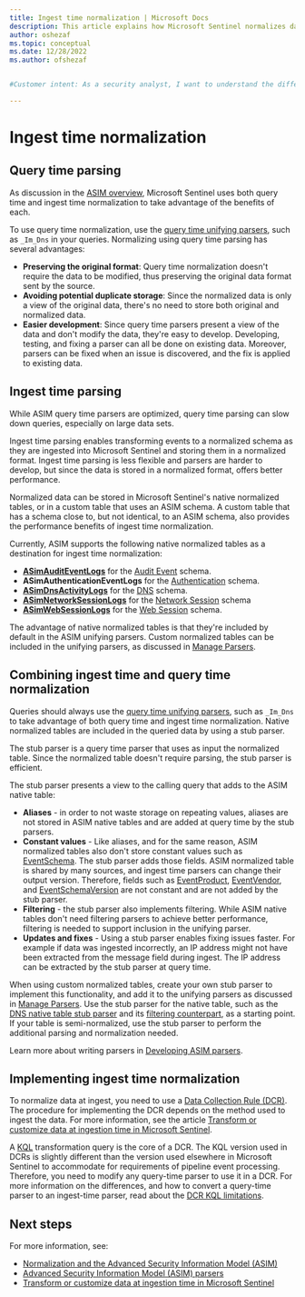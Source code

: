 ```yaml
---
title: Ingest time normalization | Microsoft Docs
description: This article explains how Microsoft Sentinel normalizes data at ingest
author: oshezaf
ms.topic: conceptual
ms.date: 12/28/2022
ms.author: ofshezaf


#Customer intent: As a security analyst, I want to understand the differences between query time and ingest time normalization so that I can optimize data processing and query performance in my security information and event management (SIEM) system.

---
```


# Ingest time normalization

## Query time parsing

As discussion in the [ASIM overview](normalization.md), Microsoft Sentinel uses both query time and ingest time normalization to take advantage of the benefits of each.

To use query time normalization, use the [query time unifying parsers](normalization-about-parsers.md#unifying-parsers), such as `_Im_Dns` in your queries. Normalizing using query time parsing has several advantages:
 
- **Preserving the original format**: Query time normalization doesn't require the data to be modified, thus preserving the original data format sent by the source.
- **Avoiding potential duplicate storage**: Since the normalized data is only a view of the original data, there's no need to store both original and normalized data. 
- **Easier development**: Since query time parsers present a view of the data and don't modify the data, they're easy to develop. Developing, testing, and fixing a parser can all be done on existing data. Moreover, parsers can be fixed when an issue is discovered, and the fix is applied to existing data.

## Ingest time parsing

While ASIM query time parsers are optimized, query time parsing can slow down queries, especially on large data sets. 

Ingest time parsing enables transforming events to a normalized schema as they are ingested into Microsoft Sentinel and storing them in a normalized format. Ingest time parsing is less flexible and parsers are harder to develop, but since the data is stored in a normalized format, offers better performance.

Normalized data can be stored in Microsoft Sentinel's native normalized tables, or in a custom table that uses an ASIM schema. A custom table that has a schema close to, but not identical, to an ASIM schema, also provides the performance benefits of ingest time normalization.

Currently, ASIM supports the following native normalized tables as a destination for ingest time normalization:
- [**ASimAuditEventLogs**](/azure/azure-monitor/reference/tables/asimauditeventlogs) for the [Audit Event](normalization-schema-audit.md) schema.
- **ASimAuthenticationEventLogs** for the [Authentication](normalization-schema-authentication.md) schema.
- [**ASimDnsActivityLogs**](/azure/azure-monitor/reference/tables/asimdnsactivitylogs) for the [DNS](normalization-schema-dns.md) schema.
- [**ASimNetworkSessionLogs**](/azure/azure-monitor/reference/tables/asimnetworksessionlogs) for the [Network Session](normalization-schema-network.md) schema 
- [**ASimWebSessionLogs**](/azure/azure-monitor/reference/tables/asimwebsessionlogs) for the [Web Session](normalization-schema-web.md) schema.

The advantage of native normalized tables is that they're included by default in the ASIM unifying parsers. Custom normalized tables can be included in the unifying parsers, as discussed in [Manage Parsers](normalization-manage-parsers.md).

## Combining ingest time and query time normalization

Queries should always use the [query time unifying parsers](normalization-about-parsers.md#unifying-parsers), such as `_Im_Dns` to take advantage of both query time and ingest time normalization. Native normalized tables are included in the queried data by using a stub parser.

The stub parser is a query time parser that uses as input the normalized table. Since the normalized table doesn't require parsing, the stub parser is efficient.

The stub parser presents a view to the calling query that adds to the ASIM native table:

- **Aliases** - in order to not waste storage on repeating values, aliases are not stored in ASIM native tables and are added at query time by the stub parsers.
- **Constant values** - Like aliases, and for the same reason, ASIM normalized tables also don't store constant values  such as [EventSchema](normalization-common-fields.md#eventschema). The stub parser adds those fields. ASIM normalized table is shared by many sources, and ingest time parsers can change their output version. Therefore, fields such as [EventProduct](normalization-common-fields.md#eventproduct), [EventVendor](normalization-common-fields.md#eventvendor), and [EventSchemaVersion](normalization-common-fields.md#eventschemaversion) are not constant and are not added by the stub parser. 
- **Filtering** - the stub parser also implements filtering. While ASIM native tables don't need filtering parsers to achieve better performance, filtering is needed to support inclusion in the unifying parser.
- **Updates and fixes** - Using a stub parser enables fixing issues faster. For example if data was ingested incorrectly, an IP address might not have been extracted from the message field during ingest. The IP address can be extracted by the stub parser at query time.

When using custom normalized tables, create your own stub parser to implement this functionality, and add it to the unifying parsers as discussed in [Manage Parsers](normalization-manage-parsers.md). Use the stub parser for the native table, such as the [DNS native table stub parser](https://github.com/Azure/Azure-Sentinel/blob/master/Parsers/ASimDns/Parsers/ASimDnsNative.yaml) and its [filtering counterpart](https://github.com/Azure/Azure-Sentinel/blob/master/Parsers/ASimDns/Parsers/vimDnsNative.yaml), as a starting point. If your table is semi-normalized, use the stub parser to perform the additional parsing and normalization needed.

Learn more about writing parsers in [Developing ASIM parsers](normalization-develop-parsers.md).

## Implementing ingest time normalization
 
To normalize data at ingest, you need to use a [Data Collection Rule (DCR)](/azure/azure-monitor/essentials/data-collection-rule-overview). The procedure for implementing the DCR depends on the method used to ingest the data. For more information, see the article [Transform or customize data at ingestion time in Microsoft Sentinel](configure-data-transformation.md).

A [KQL](/kusto/query/kusto-sentinel-overview) transformation query is the core of a DCR. The KQL version used in DCRs is slightly different than the version used elsewhere in Microsoft Sentinel to accommodate for requirements of pipeline event processing. Therefore, you need to modify any query-time parser to use it in a DCR. For more information on the differences, and how to convert a query-time parser to an ingest-time parser, read about the [DCR KQL limitations](/azure/azure-monitor/essentials/data-collection-transformations-structure#kql-limitations).


## <a name="next-steps"></a>Next steps

For more information, see:

- [Normalization and the Advanced Security Information Model (ASIM)](normalization.md)
- [Advanced Security Information Model (ASIM) parsers](normalization-parsers-overview.md)
- [Transform or customize data at ingestion time in Microsoft Sentinel](configure-data-transformation.md)